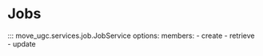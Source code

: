 # Jobs

::: move_ugc.services.job.JobService
    options:
        members:
            - create
            - retrieve
            - update
